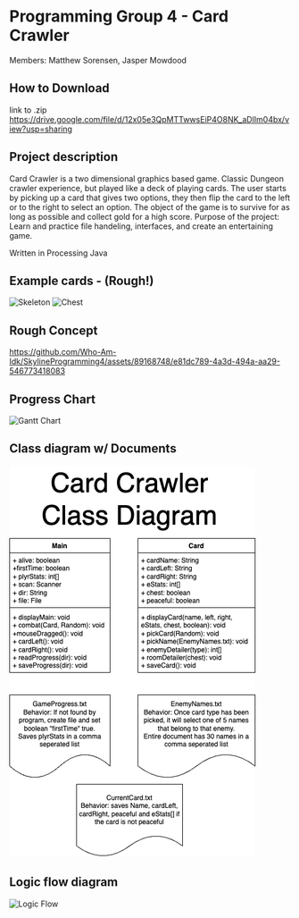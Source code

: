 # Programming Group 4 - Card Crawler

Members: Matthew Sorensen, Jasper Mowdood

## How to Download

link to .zip https://drive.google.com/file/d/12x05e3QpMTTwwsEiP4O8NK_aDlIm04bx/view?usp=sharing


## Project description

Card Crawler is a two dimensional graphics based game. Classic Dungeon crawler experience, but played like a deck of playing cards. The user starts by picking up a card that gives two options, they then flip the card to the left or to the right to select an option. The object of the game is to survive for as long as possible and collect gold for a high score. Purpose of the project: Learn and practice file handeling, interfaces, and create an entertaining game.

Written in Processing Java

## Example cards - (Rough!)

![Skeleton](https://github.com/Who-Am-Idk/SkylineProgramming4/blob/main/image/Screen%20Shot%202023-04-10%20at%208.33.49%20AM.png?raw=true)
![Chest](https://user-images.githubusercontent.com/89168748/230923382-6d6a8659-e3ac-40af-8aca-16f981362181.png)

## Rough Concept

https://github.com/Who-Am-Idk/SkylineProgramming4/assets/89168748/e81dc789-4a3d-494a-aa29-546773418083

## Progress Chart

![Gantt Chart](https://github.com/Who-Am-Idk/SkylineProgramming4/blob/main/image/GanttChart.png?raw=true)

## Class diagram w/ Documents

![Class Diagram](https://github.com/MarsMatthew/SkylineProgramming4/blob/main/image/CardCrawlerClass.drawio.png?raw=true)

## Logic flow diagram 

![Logic Flow](https://github.com/MarsMatthew/SkylineProgramming5/blob/main/image/CardCrawlerUML.drawio.png?raw=true)
